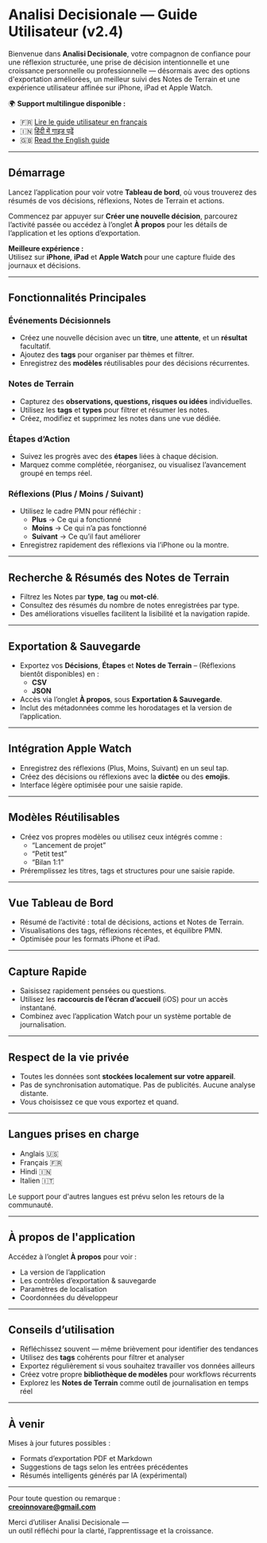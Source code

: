 # Analisi Decisionale — Guide Utilisateur (v2.4)

Bienvenue dans **Analisi Decisionale**, votre compagnon de confiance pour une réflexion structurée, une prise de décision intentionnelle et une croissance personnelle ou professionnelle — désormais avec des options d'exportation améliorées, un meilleur suivi des Notes de Terrain et une expérience utilisateur affinée sur iPhone, iPad et Apple Watch.

🌍 **Support multilingue disponible :**
- 🇫🇷 [Lire le guide utilisateur en français](user-guide.fr.md)  
- 🇮🇳 [हिंदी में गाइड पढ़ें](user-guide.hi.md)  
- 🇬🇧 [Read the English guide](user-guide.en.md)

---

## Démarrage

Lancez l’application pour voir votre **Tableau de bord**, où vous trouverez des résumés de vos décisions, réflexions, Notes de Terrain et actions.

Commencez par appuyer sur **Créer une nouvelle décision**, parcourez l’activité passée ou accédez à l’onglet **À propos** pour les détails de l’application et les options d’exportation.

**Meilleure expérience :**  
Utilisez sur **iPhone**, **iPad** et **Apple Watch** pour une capture fluide des journaux et décisions.

---

## Fonctionnalités Principales

### Événements Décisionnels
- Créez une nouvelle décision avec un **titre**, une **attente**, et un **résultat** facultatif.
- Ajoutez des **tags** pour organiser par thèmes et filtrer.
- Enregistrez des **modèles** réutilisables pour des décisions récurrentes.

### Notes de Terrain
- Capturez des **observations, questions, risques ou idées** individuelles.
- Utilisez les **tags** et **types** pour filtrer et résumer les notes.
- Créez, modifiez et supprimez les notes dans une vue dédiée.

### Étapes d’Action
- Suivez les progrès avec des **étapes** liées à chaque décision.
- Marquez comme complétée, réorganisez, ou visualisez l’avancement groupé en temps réel.

### Réflexions (Plus / Moins / Suivant)
- Utilisez le cadre PMN pour réfléchir :
  - **Plus** → Ce qui a fonctionné  
  - **Moins** → Ce qui n’a pas fonctionné  
  - **Suivant** → Ce qu’il faut améliorer
- Enregistrez rapidement des réflexions via l’iPhone ou la montre.

---

## Recherche & Résumés des Notes de Terrain

- Filtrez les Notes par **type**, **tag** ou **mot-clé**.
- Consultez des résumés du nombre de notes enregistrées par type.
- Des améliorations visuelles facilitent la lisibilité et la navigation rapide.

---

## Exportation & Sauvegarde

- Exportez vos **Décisions**, **Étapes** et **Notes de Terrain** – (Réflexions bientôt disponibles) en :
  - **CSV**
  - **JSON**
- Accès via l’onglet **À propos**, sous **Exportation & Sauvegarde**.
- Inclut des métadonnées comme les horodatages et la version de l’application.

---

## Intégration Apple Watch

- Enregistrez des réflexions (Plus, Moins, Suivant) en un seul tap.
- Créez des décisions ou réflexions avec la **dictée** ou des **emojis**.
- Interface légère optimisée pour une saisie rapide.

---

## Modèles Réutilisables

- Créez vos propres modèles ou utilisez ceux intégrés comme :
  - “Lancement de projet”  
  - “Petit test”  
  - “Bilan 1:1”
- Préremplissez les titres, tags et structures pour une saisie rapide.

---

## Vue Tableau de Bord

- Résumé de l’activité : total de décisions, actions et Notes de Terrain.
- Visualisations des tags, réflexions récentes, et équilibre PMN.
- Optimisée pour les formats iPhone et iPad.

---

## Capture Rapide

- Saisissez rapidement pensées ou questions.
- Utilisez les **raccourcis de l’écran d’accueil** (iOS) pour un accès instantané.
- Combinez avec l’application Watch pour un système portable de journalisation.

---

## Respect de la vie privée

- Toutes les données sont **stockées localement sur votre appareil**.
- Pas de synchronisation automatique. Pas de publicités. Aucune analyse distante.
- Vous choisissez ce que vous exportez et quand.

---

## Langues prises en charge

- Anglais 🇺🇸  
- Français 🇫🇷  
- Hindi 🇮🇳  
- Italien 🇮🇹  

Le support pour d'autres langues est prévu selon les retours de la communauté.

---

## À propos de l'application

Accédez à l’onglet **À propos** pour voir :
- La version de l’application  
- Les contrôles d’exportation & sauvegarde  
- Paramètres de localisation  
- Coordonnées du développeur

---

## Conseils d’utilisation

- Réfléchissez souvent — même brièvement pour identifier des tendances  
- Utilisez des **tags** cohérents pour filtrer et analyser  
- Exportez régulièrement si vous souhaitez travailler vos données ailleurs  
- Créez votre propre **bibliothèque de modèles** pour workflows récurrents  
- Explorez les **Notes de Terrain** comme outil de journalisation en temps réel

---

## À venir

Mises à jour futures possibles :
- Formats d’exportation PDF et Markdown  
- Suggestions de tags selon les entrées précédentes  
- Résumés intelligents générés par IA (expérimental)

---

Pour toute question ou remarque :  
**creoinnovare@gmail.com**

Merci d’utiliser Analisi Decisionale —  
un outil réfléchi pour la clarté, l’apprentissage et la croissance.
